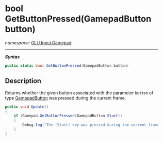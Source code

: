 ﻿# bool GetButtonPressed(GamepadButton button)
*namespace:* [GLU.Input.Gamepad](../gamepad.md)

---
***Syntax***
```csharp
public static bool GetButtonPressed(GamepadButton button)
```

## Description
Returns whether the given button associated with the parameter `button` of type [GamepadButton](./GamepadButton.md) was pressed during the current frame.

```csharp
public void Update()
{
    if (Gamepad.GetButtonPressed(GamepadButton.Start))
    {
        Debug.log("The [Start] key was pressed during the current frame");
    }
}
```